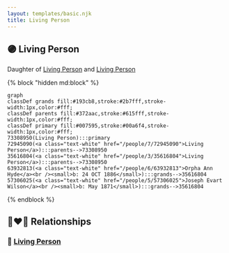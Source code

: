 ```yaml
---
layout: templates/basic.njk
title: Living Person
---
```

## 🟣 Living Person

Daughter of [Living Person](/people/3/35616804) and [Living Person](/people/7/72945090)

{% block "hidden md:block" %}
```mermaid
graph
classDef grands fill:#193cb8,stroke:#2b7fff,stroke-width:1px,color:#fff;
classDef parents fill:#372aac,stroke:#615fff,stroke-width:1px,color:#fff;
classDef primary fill:#007595,stroke:#00a6f4,stroke-width:1px,color:#fff;
73308950(Living Person):::primary
72945090(<a class="text-white" href="/people/7/72945090">Living Person</a>):::parents-->73308950
35616804(<a class="text-white" href="/people/3/35616804">Living Person</a>):::parents-->73308950
63932813(<a class="text-white" href="/people/6/63932813">Orpha Ann Hyde</a><br /><small>b: 24 OCT 1886</small>):::grands-->35616804
57306025(<a class="text-white" href="/people/5/57306025">Joseph Evart Wilson</a><br /><small>b: May 1871</small>):::grands-->35616804
```
{% endblock %}

## 👩‍❤️‍👨 Relationships

### 🔵 [Living Person](/people/9/96050920)
